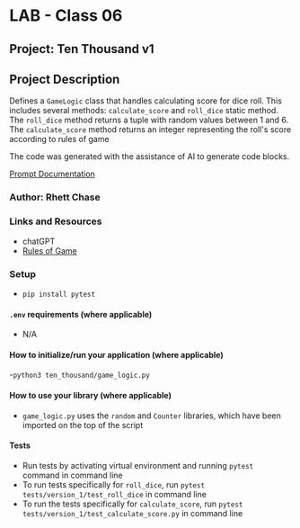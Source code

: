 # LAB - Class 06

## Project: Ten Thousand v1

## Project Description

Defines a `GameLogic` class that handles calculating score for dice roll. This includes several methods: `calculate_score` and `roll_dice` static method. The `roll_dice` method returns a tuple with random values between 1 and 6. The `calculate_score` method returns an integer representing the roll's score according to rules of game

The code was generated with the assistance of AI to generate code blocks.

[Prompt Documentation](./prompt.md)

### Author: Rhett Chase

### Links and Resources
<!-- - [back-end server url](http://xyz.com/) (when applicable)
- [front-end application](http://xyz.com/) (when applicable) -->
- chatGPT
- [Rules of Game](https://en.wikipedia.org/wiki/Dice_10000)

### Setup

- `pip install pytest`

#### `.env` requirements (where applicable)

<!-- i.e.
- `PORT` - Port Number
- `DATABASE_URL` - URL to the running Postgres instance/db -->
- N/A

#### How to initialize/run your application (where applicable)

-`python3 ten_thousand/game_logic.py`

#### How to use your library (where applicable)

- `game_logic.py` uses the `random` and `Counter` libraries, which have been imported on the top of the script

#### Tests

- Run tests by activating virtual environment and running `pytest` command in command line
- To run tests specifically for `roll_dice`, run `pytest tests/version_1/test_roll_dice` in command line
- To run the tests specifically for `calculate_score`, run `pytest tests/version_1/test_calculate_score.py` in command line
